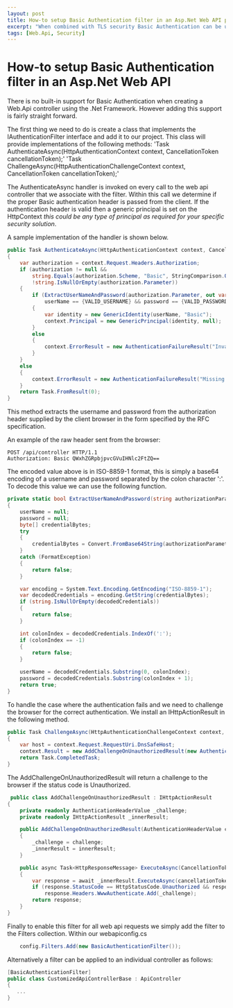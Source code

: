 ```yaml
---
layout: post
title: How-to setup Basic Authentication filter in an Asp.Net Web API project
excerpt: "When combined with TLS security Basic Authentication can be useful in situations where interfacing with another party may dictate this choice for you."
tags: [Web.Api, Security]
---
```


# How-to setup Basic Authentication filter in an Asp.Net Web API

There is no built-in support for Basic Authentication when creating a Web.Api controller using the .Net Framework. However adding this support is fairly straight forward.

The first thing we need to do is create a class that implements the IAuthenticationFilter interface and add it to our project. This class will provide implementations of the following methods:
'Task AuthenticateAsync(HttpAuthenticationContext context, CancellationToken cancellationToken);'
'Task ChallengeAsync(HttpAuthenticationChallengeContext context, CancellationToken cancellationToken);'

The AuthenticateAsync handler is invoked on every call to the web api controller that we associate with the filter. Within this call we determine if the proper Basic authentication header is passed from the client. If the authentication header is valid then a generic principal is set on the HttpContext _this could be any type of principal as required for your specific security solution_.

A sample implementation of the handler is shown below.

```c#
public Task AuthenticateAsync(HttpAuthenticationContext context, CancellationToken cancellationToken)
{
    var authorization = context.Request.Headers.Authorization;
    if (authorization != null &&
        string.Equals(authorization.Scheme, "Basic", StringComparison.OrdinalIgnoreCase) &&
        !string.IsNullOrEmpty(authorization.Parameter))
    {
        if (ExtractUserNameAndPassword(authorization.Parameter, out var userName, out var password) &&
            userName == {VALID_USERNAME} && password == {VALID_PASSWORD})
        {
            var identity = new GenericIdentity(userName, "Basic");
            context.Principal = new GenericPrincipal(identity, null);
        }
        else
        {
            context.ErrorResult = new AuthenticationFailureResult("Invalid username or password", context.Request);
        }
    }
    else
    {
        context.ErrorResult = new AuthenticationFailureResult("Missing auth", context.Request);
    }
    return Task.FromResult(0);
}
```

This method extracts the username and password from the authorization header supplied by the client browser in the form specified
by the RFC specification.

An example of the raw header sent from the browser:

```HTTP
POST /api/controller HTTP/1.1
Authorization: Basic QWxhZGRpbjpvcGVuIHNlc2FtZQ==
```

The encoded value above is in ISO-8859-1 format, this is simply a base64 encoding of a username and password separated by the colon character ':'. To decode this value we can use the following function.

```c#
private static bool ExtractUserNameAndPassword(string authorizationParameter, out string userName, out string password)
{
    userName = null;
    password = null;
    byte[] credentialBytes;
    try
    {
        credentialBytes = Convert.FromBase64String(authorizationParameter);
    }
    catch (FormatException)
    {
        return false;
    }

    var encoding = System.Text.Encoding.GetEncoding("ISO-8859-1");
    var decodedCredentials = encoding.GetString(credentialBytes);
    if (string.IsNullOrEmpty(decodedCredentials))
    {
        return false;
    }

    int colonIndex = decodedCredentials.IndexOf(':');
    if (colonIndex == -1)
    {
        return false;
    }

    userName = decodedCredentials.Substring(0, colonIndex);
    password = decodedCredentials.Substring(colonIndex + 1);
    return true;
}
```

To handle the case where the authentication fails and we need to challenge the browser for the correct authentication. We install an IHttpActionResult in the following method.

```c#
public Task ChallengeAsync(HttpAuthenticationChallengeContext context, CancellationToken cancellationToken)
{
    var host = context.Request.RequestUri.DnsSafeHost;
    context.Result = new AddChallengeOnUnauthorizedResult(new AuthenticationHeaderValue("Basic", "realm=\"" + host + "\""), context.Result);
    return Task.CompletedTask;
}
```

The AddChallengeOnUnauthorizedResult will return a challenge to the browser if the status code is Unauthorized.

```c#
 public class AddChallengeOnUnauthorizedResult : IHttpActionResult
{
    private readonly AuthenticationHeaderValue _challenge;
    private readonly IHttpActionResult _innerResult;

    public AddChallengeOnUnauthorizedResult(AuthenticationHeaderValue challenge, IHttpActionResult innerResult)
    {
        _challenge = challenge;
        _innerResult = innerResult;
    }

    public async Task<HttpResponseMessage> ExecuteAsync(CancellationToken cancellationToken)
    {
        var response = await _innerResult.ExecuteAsync(cancellationToken);
        if (response.StatusCode == HttpStatusCode.Unauthorized && response.Headers.WwwAuthenticate.All(h => h.Scheme != _challenge.Scheme))
            response.Headers.WwwAuthenticate.Add(_challenge);
        return response;
    }
}
```

Finally to enable this filter for all web api requests we simply add the filter to the Filters collection. Within our webapiconfig.cs

```c#
    config.Filters.Add(new BasicAuthenticationFilter());
```

Alternatively a filter can be applied to an individual controller as follows:

```c#
[BasicAuthenticationFilter]
public class CustomizedApiControllerBase : ApiController
{
   ...
}
```
